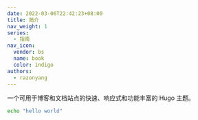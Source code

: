 ```yaml
---
date: 2022-03-06T22:42:23+08:00
title: 简介
nav_weight: 1
series:
  - 指南
nav_icon:
  vendor: bs
  name: book
  color: indigo
authors:
  - razonyang
---
```


一个可用于博客和文档站点的快速、响应式和功能丰富的 Hugo 主题。

```sh
echo "hello world"
```
